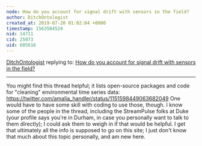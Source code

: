 ```yaml
---
node: How do you account for signal drift with sensors in the field?
author: DitchOntologist
created_at: 2019-07-20 01:02:04 +0000
timestamp: 1563584524
nid: 14711
cid: 25073
uid: 605616
---
```




[DitchOntologist](../profile/DitchOntologist) replying to: [How do you account for signal drift with sensors in the field?](../notes/gretchengehrke/08-02-2017/how-do-you-account-for-signal-drift-with-sensors-in-the-field)

----
You might find this thread helpful; it lists open-source packages and code for "cleaning" environmental time series data: https://twitter.com/amalia_handler/status/1151598449063682049  One would have to have some skill with coding to use those, though.  I know some of the people in the thread, including the StreamPulse folks at Duke (your profile says you're in Durham, in case you personally want to talk to them directly); I could ask them to weigh in if that would be helpful.  I get that ultimately all the info is supposed to go on this site; I just don't know that much about this topic personally, and am new here.